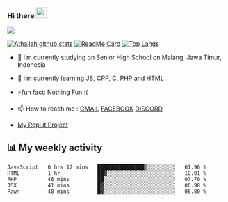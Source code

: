 ### Hi there <img src="https://media.giphy.com/media/hvRJCLFzcasrR4ia7z/giphy.gif" width="25px"/>

![](https://visitor-badge.glitch.me/badge?page_id=AthallahDzaki)

[![Athallah github stats](https://github-readme-stats.vercel.app/api?username=AthallahDzaki&show_icons=true&theme=radical)](https://github.com/AthallahDzaki/)
[![ReadMe Card](https://github-readme-stats.vercel.app/api/pin/?username=AthallahDzaki&repo=SAMPMobile)](https://github.com/AthallahDzaki/SAMPMobile)
[![Top Langs](https://github-readme-stats.vercel.app/api/top-langs/?username=anuraghazra&layout=compact)](https://github.com/anuraghazra/github-readme-stats)
- 🔭 I’m currently studying on Senior High School on Malang, Jawa Timur, Indonesia
- 🌱 I’m currently learning JS, CPP, C, PHP and HTML
- ⚡fun fact: Nothing Fun :(
- 📫 How to reach me : [GMAIL](mailto:athallahdzaki@gmail.com) [FACEBOOK](https://facebook.com/AthallahDzaki) [DISCORD](https://discord.gg/sampindo)

- [My Repl.it Project](https://github.com/AthallahDzaki/MyRepl.it)

## 📊 My weekly activity
<!--START_SECTION:waka-->
```text
JavaScript   6 hrs 12 mins   ███████████████▒░░░░░░░░░   61.96 % 
HTML         1 hr            ██▓░░░░░░░░░░░░░░░░░░░░░░   10.01 % 
PHP          46 mins         ██░░░░░░░░░░░░░░░░░░░░░░░   07.70 % 
JSX          41 mins         █▓░░░░░░░░░░░░░░░░░░░░░░░   06.98 % 
Pawn         40 mins         █▓░░░░░░░░░░░░░░░░░░░░░░░   06.80 % 
```
<!--END_SECTION:waka-->
